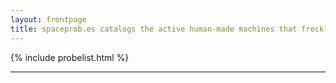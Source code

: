 ```yaml
---
layout: frontpage
title: spaceprob.es catalogs the active human-made machines that freckle our solar system and dot our galaxy
---
```


{% include probelist.html %}

--------------------------------------------------------------------------------
